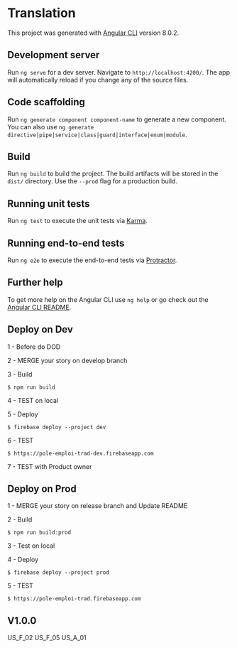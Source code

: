 # Translation

This project was generated with [Angular CLI](https://github.com/angular/angular-cli) version 8.0.2.

## Development server

Run `ng serve` for a dev server. Navigate to `http://localhost:4200/`. The app will automatically reload if you change any of the source files.

## Code scaffolding

Run `ng generate component component-name` to generate a new component. You can also use `ng generate directive|pipe|service|class|guard|interface|enum|module`.

## Build

Run `ng build` to build the project. The build artifacts will be stored in the `dist/` directory. Use the `--prod` flag for a production build.

## Running unit tests

Run `ng test` to execute the unit tests via [Karma](https://karma-runner.github.io).

## Running end-to-end tests

Run `ng e2e` to execute the end-to-end tests via [Protractor](http://www.protractortest.org/).

## Further help

To get more help on the Angular CLI use `ng help` or go check out the [Angular CLI README](https://github.com/angular/angular-cli/blob/master/README.md).

## Deploy on Dev

1 - Before do DOD

2 - MERGE your story on develop branch

3 - Build

```
$ npm run build
```

4 - TEST on local

5 - Deploy

```
$ firebase deploy --project dev
```

6 - TEST

```
$ https://pole-emploi-trad-dev.firebaseapp.com
```

7 - TEST with Product owner



## Deploy on Prod

1 - MERGE your story on release branch and Update README

2 - Build


```
$ npm run build:prod
```

3 - Test on local


4 - Deploy

```
$ firebase deploy --project prod
```

5 - TEST

```
$ https://pole-emploi-trad.firebaseapp.com
```

## V1.0.0

US_F_02
US_F_05
US_A_01
